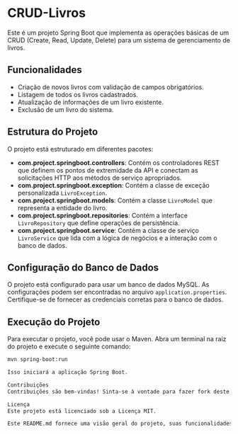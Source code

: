 # CRUD-Livros

Este é um projeto Spring Boot que implementa as operações básicas de um CRUD (Create, Read, Update, Delete) para um sistema de gerenciamento de livros.

## Funcionalidades

- Criação de novos livros com validação de campos obrigatórios.
- Listagem de todos os livros cadastrados.
- Atualização de informações de um livro existente.
- Exclusão de um livro do sistema.

## Estrutura do Projeto

O projeto está estruturado em diferentes pacotes:

- **com.project.springboot.controllers**: Contém os controladores REST que definem os pontos de extremidade da API e conectam as solicitações HTTP aos métodos de serviço apropriados.
- **com.project.springboot.exception**: Contém a classe de exceção personalizada `LivroException`.
- **com.project.springboot.models**: Contém a classe `LivroModel` que representa a entidade do livro.
- **com.project.springboot.repositories**: Contém a interface `LivroRepository` que define operações de persistência.
- **com.project.springboot.service**: Contém a classe de serviço `LivroService` que lida com a lógica de negócios e a interação com o banco de dados.

## Configuração do Banco de Dados

O projeto está configurado para usar um banco de dados MySQL. As configurações podem ser encontradas no arquivo `application.properties`. Certifique-se de fornecer as credenciais corretas para o banco de dados.

## Execução do Projeto

Para executar o projeto, você pode usar o Maven. Abra um terminal na raiz do projeto e execute o seguinte comando:

```bash
mvn spring-boot:run

Isso iniciará a aplicação Spring Boot.

Contribuições
Contribuições são bem-vindas! Sinta-se à vontade para fazer fork deste repositório, fazer suas alterações e enviar uma solicitação pull. Se você encontrar algum problema ou tiver alguma sugestão, por favor, abra uma issue.

Licença
Este projeto está licenciado sob a Licença MIT.

Este README.md fornece uma visão geral do projeto, suas funcionalidades, estrutura, configuração e instruções para execução. Certifique-se de ajustar as informações conforme necessário para refletir com precisão o seu projeto.

